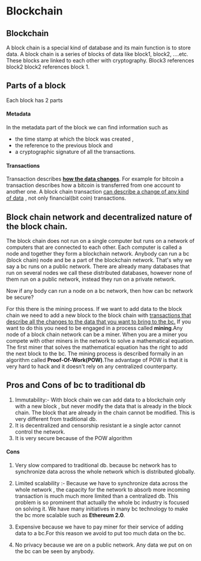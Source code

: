 # Blockchain
## Blockchain 
A block chain is a special kind of database and its main function is to store data.
A block chain is a series of blocks of data like block1, block2, ....etc.
These blocks are linked to each other with cryptography.
Block3 references block2 block2 references block 1.
## Parts of a  block 

Each block has 2 parts
#### Metadata

In the metadata part of the block we can find information such as
- the time stamp at which the block was created ,
- the reference to the previous block and
- a cryptographic signature of all the transactions.
#### Transactions
Transaction describes **<u>how the data changes</u>**. For example for bitcoin a transaction describes how a bitcoin is transferred from one account to another one.
A block chain transaction <u>can describe a change of any kind of data</u> , not only financial(bit coin) transactions.



## Block chain network and decentralized nature of the block chain. 

The block chain does not run on a single computer but runs on a network of computers that are connected to each other. Each computer is called a node and together they form a blockchain network. Anybody can run a bc (block chain) node and be a part of the blockchain network. That's why we say a bc runs on a public network. There are already many databases that run on several nodes we call these distributed databases, however none of them run on a public network, instead they run on a private network.

Now if any body can run a node on a bc network, then how can bc network be secure?

For this there is the mining process. If we want to add data to the block chain we need to add a new block to the block chain with <u>transactions that describe all the changes to the data that you want to bring to the bc.</u> If you want to do this you need to be engaged in a process called **mining**.Any node of a block chain network can be a miner. When you are a miner you compete with other miners in the network to solve a mathematical equation. The first miner that solves the mathematical equation has the right to add the next block to the bc. The mining process is described formally in an algorithm called **Proof-Of-Work(POW)**.The advantage of POW is that it is very hard to hack and it doesn't rely on any centralized counterparty.

## Pros and Cons of bc to traditional db 

1. Immutability:- With block chain we can add data to a blockchain only with a new block , but never modify the data that is already in the block chain. The block that are already in the chain cannot be modified. This is very different from traditional db.
2. It is decentralized and censorship resistant ie a single actor cannot control the network.
3. It is very secure because of the POW algorithm 

#### Cons

1. Very slow compared to traditional db. because bc network has to synchronize data across the whole network which is distributed globally.

2. Limited scalability :- Because we have to synchronize data across the whole network , the capacity for the network to absorb more  incoming transaction is much much more limited than a centralized db. This problem is so prominent that actually the whole bc industry is focused on solving it. We have many initiatives in many bc technology to make the bc more scalable such as **Ethereum 2.0**.
3. Expensive because we have to pay miner for their service of adding data to a bc.For this reason we avoid to put too much data on the bc.
4.  No privacy because we are on a public network. Any data we put on on the bc can be seen by anybody.

